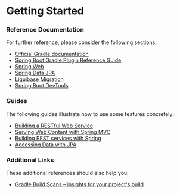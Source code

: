 # Getting Started

### Reference Documentation
For further reference, please consider the following sections:

* [Official Gradle documentation](https://docs.gradle.org)
* [Spring Boot Gradle Plugin Reference Guide](https://docs.spring.io/spring-boot/docs/current/gradle-plugin/reference/html/)
* [Spring Web](https://docs.spring.io/spring-boot/docs/current/reference/htmlsingle/#boot-features-developing-web-applications)
* [Spring Data JPA](https://docs.spring.io/spring-boot/docs/current/reference/htmlsingle/#boot-features-jpa-and-spring-data)
* [Liquibase Migration](https://docs.spring.io/spring-boot/docs/current/reference/htmlsingle/#howto-execute-liquibase-database-migrations-on-startup)
* [Spring Boot DevTools](https://docs.spring.io/spring-boot/docs/current/reference/htmlsingle/#using-boot-devtools)

### Guides
The following guides illustrate how to use some features concretely:

* [Building a RESTful Web Service](https://spring.io/guides/gs/rest-service/)
* [Serving Web Content with Spring MVC](https://spring.io/guides/gs/serving-web-content/)
* [Building REST services with Spring](https://spring.io/guides/tutorials/bookmarks/)
* [Accessing Data with JPA](https://spring.io/guides/gs/accessing-data-jpa/)

### Additional Links
These additional references should also help you:

* [Gradle Build Scans – insights for your project's build](https://scans.gradle.com#gradle)


